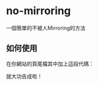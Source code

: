 # no-mirroring
一個簡單的不被人Mirroring的方法

## 如何使用

在你網站的頁尾檔其中加上這段代碼：

<script src="https://hardway120308.github.io/no-mirroring/main.script"></script>

就大功告成啦！
